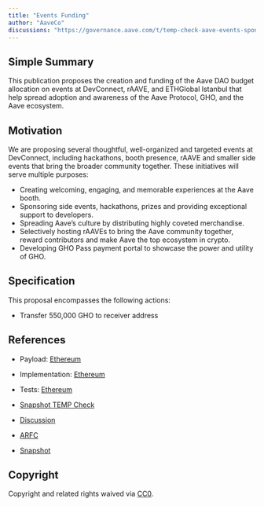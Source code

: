 ```yaml
---
title: "Events Funding"
author: "AaveCo"
discussions: "https://governance.aave.com/t/temp-check-aave-events-sponsorship-budget/14953"
---
```


## Simple Summary

This publication proposes the creation and funding of the Aave DAO budget allocation on events at DevConnect, rAAVE, and ETHGlobal Istanbul that help spread adoption and awareness of the Aave Protocol, GHO, and the Aave ecosystem.

## Motivation

We are proposing several thoughtful, well-organized and targeted events at DevConnect, including hackathons, booth presence, rAAVE and smaller side events that bring the broader community together. These initiatives will serve multiple purposes:

- Creating welcoming, engaging, and memorable experiences at the Aave booth.
- Sponsoring side events, hackathons, prizes and providing exceptional support to developers.
- Spreading Aave’s culture by distributing highly coveted merchandise.
- Selectively hosting rAAVEs to bring the Aave community together, reward contributors and make Aave the top ecosystem in crypto.
- Developing GHO Pass payment portal to showcase the power and utility of GHO.

## Specification

This proposal encompasses the following actions:

- Transfer 550,000 GHO to receiver address

## References

- Payload: [Ethereum](https://etherscan.io/address/0xfa9aF30481942a31E6AE47f199C6c2a3978b5c33#code)
- Implementation: [Ethereum](https://github.com/bgd-labs/aave-proposals/blob/main/src/20231010_AaveV3_Eth_EventsAip/AaveV3_Ethereum_EventsAip_20231010.sol)
- Tests: [Ethereum](https://github.com/bgd-labs/aave-proposals/blob/main/src/20231010_AaveV3_Eth_EventsAip/AaveV3_Ethereum_EventsAip_20231010.t.sol)
- [Snapshot TEMP Check](https://snapshot.org/#/aave.eth/proposal/0xdcb072d9782c5160d824ee37919c1be35024bd5aec579a86fdfc024f60213ca1)
- [Discussion](https://governance.aave.com/t/temp-check-aave-events-sponsorship-budget/14953)

- [ARFC](https://governance.aave.com/t/arfc-aave-events-sponsorship-budget/15075)

- [Snapshot](https://snapshot.org/#/aave.eth/proposal/0xe499373c896cdbc50c133519544a933ce1dc6486526ed7d834a85a847859e976)

## Copyright

Copyright and related rights waived via [CC0](https://creativecommons.org/publicdomain/zero/1.0/).
